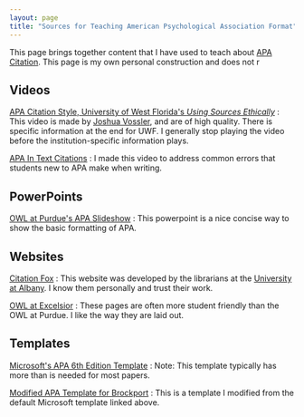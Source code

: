 ```yaml
---
layout: page
title: "Sources for Teaching American Psychological Association Format"
---
```

This page brings together content that I have used to teach about [APA Citation](https://owl.purdue.edu/owl/research_and_citation/apa_style/apa_style_introduction.html). This page is my own personal construction and does not r

Videos
---
[APA Citation Style, University of West Florida's <i>Using Sources Ethically</i>](https://uwf.edu/library/research_help/using-sources-ethically/)
: This video is made by [Joshua Vossler](http://joshuavossler.com/), and are of high quality. There is specific information at the end for UWF. I generally stop playing the video before the institution-specific information plays.

[APA In Text Citations](https://www.youtube.com/watch?v=A7Efaqn6gGE)
: I made this video to address common errors that students new to APA make when writing. 

PowerPoints
---
[OWL at Purdue's APA Slideshow](https://owl.purdue.edu/owl/research_and_citation/apa_style/apa_formatting_and_style_guide/apa_powerpoint_slide_presentation.html)
: This powerpoint is a nice concise way to show the basic formatting of APA.

Websites
---
[Citation Fox](https://library.albany.edu/cfox)
: This website was developed by the librarians at the [University at Albany](https://library.albany.edu/). I know them personally and trust their work.

[OWL at Excelsior](https://owl.excelsior.edu/citation-and-documentation/apa-style/)
: These pages are often more student friendly than the OWL at Purdue. I like the way they are laid out.

Templates
---
[Microsoft's APA 6th Edition Template](https://templates.office.com/en-us/APA-style-report-6th-edition-TM03982351)
: Note: This template typically has more than is needed for most papers.

[Modified APA Template for Brockport](http://library.brockport.edu/ld.php?content_id=28580900)
: This is a template I modified from the default Microsoft template linked above.